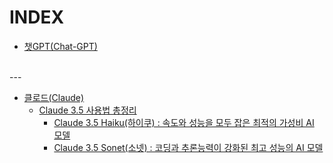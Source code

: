 # INDEX

- [챗GPT(Chat-GPT)](./chatgpt/)

<br/>
---
<br/>

- [클로드(Claude)](./claude/claude_ai_summary.md)
  - [Claude 3.5 사용법 총정리](./claude/claude-3.5-sonnet-complete-guide/)
    - [Claude 3.5 Haiku(하이쿠) : 속도와 성능을 모두 잡은 최적의 가성비 AI 모델](./claude/claude-3-5-haiku-fastest-ai-model/) 
    - [Claude 3.5 Sonet(소넷) : 코딩과 추론능력이 강화된 최고 성능의 AI 모델](./claude/claude-3-5-new-sonnet/)
